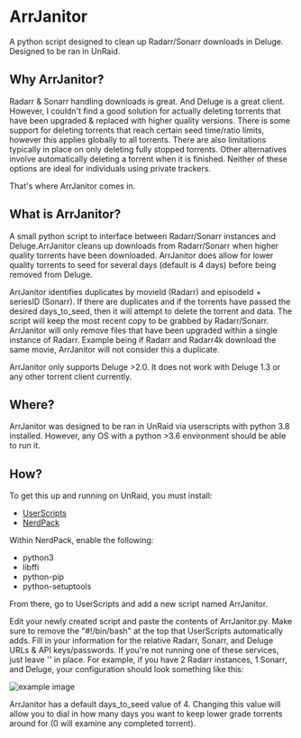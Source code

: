 # ArrJanitor
A python script designed to clean up Radarr/Sonarr downloads in Deluge. Designed to be ran in UnRaid.


## Why ArrJanitor? 

Radarr & Sonarr handling downloads is great. And Deluge is a great client. However, I couldn't find a good solution for actually deleting torrents that have been upgraded & replaced with higher quality versions. There is some support for deleting torrents that reach certain seed time/ratio limits, however this applies globally to all torrents. There are also limitations typically in place on only deleting fully stopped torrents. Other alternatives involve automatically deleting a torrent when it is finished. Neither of these options are ideal for individuals using private trackers.

That's where ArrJanitor comes in.

## What is ArrJanitor?

A small python script to interface between Radarr/Sonarr instances and Deluge.ArrJanitor cleans up downloads from Radarr/Sonarr when higher quality torrents have been downloaded. ArrJanitor does allow for lower quality torrents to seed for several days (default is 4 days) before being removed from Deluge. 

ArrJanitor identifies duplicates by movieId (Radarr) and episodeId + seriesID (Sonarr). If there are duplicates and if the torrents have passed the desired days_to_seed, then it will attempt to delete the torrent and data. The script will keep the most recent copy to be grabbed by Radarr/Sonarr. ArrJanitor will only remove files that have been upgraded within a single instance of Radarr. Example being if Radarr and Radarr4k download the same movie, ArrJanitor will not consider this a duplicate.

ArrJanitor only supports Deluge >2.0. It does not work with Deluge 1.3 or any other torrent client currently.

## Where?

ArrJanitor was designed to be ran in UnRaid via userscripts with python 3.8 installed. However, any OS with a python >3.6 environment should be able to run it.

## How? 

To get this up and running on UnRaid, you must install:
* [UserScripts](https://forums.unraid.net/topic/48286-plugin-ca-user-scripts/)
* [NerdPack](https://forums.unraid.net/topic/35866-unraid-6-nerdpack-cli-tools-iftop-iotop-screen-kbd-etc/)


Within NerdPack, enable the following:

* python3
* libffi
* python-pip
* python-setuptools

From there, go to UserScripts and add a new script named ArrJanitor.

Edit your newly created script and paste the contents of ArrJanitor.py. Make sure to remove the "#!/bin/bash" at the top that UserScripts automatically adds. Fill in your information for the relative Radarr, Sonarr, and Deluge URLs & API keys/passwords. If you're not running one of these services, just leave '' in place. For example, if you have 2 Radarr instances, 1 Sonarr, and Deluge, your configuration should look something like this:


![example image](https://i.imgur.com/Bw2Nco3.jpg)


ArrJanitor has a default days_to_seed value of 4. Changing this value will allow you to dial in how many days you want to keep lower grade torrents around for (0 will examine any completed torrent).



